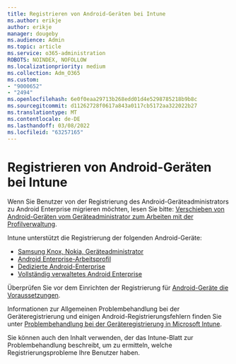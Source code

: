 ```yaml
---
title: Registrieren von Android-Geräten bei Intune
ms.author: erikje
author: erikje
manager: dougeby
ms.audience: Admin
ms.topic: article
ms.service: o365-administration
ROBOTS: NOINDEX, NOFOLLOW
ms.localizationpriority: medium
ms.collection: Adm_O365
ms.custom:
- "9000652"
- "2494"
ms.openlocfilehash: 6e0f0eaa29713b268edd01d4e5298785218b9b8c
ms.sourcegitcommit: d11262728f0617a843a0117cb5172aa322022b27
ms.translationtype: MT
ms.contentlocale: de-DE
ms.lasthandoff: 03/08/2022
ms.locfileid: "63257165"
---
```

# <a name="enrolling-android-devices-into-intune"></a>Registrieren von Android-Geräten bei Intune

Wenn Sie Benutzer von der Registrierung des Android-Geräteadministrators zu Android Enterprise migrieren möchten, lesen Sie bitte: [Verschieben von Android-Geräten vom Geräteadministrator zum Arbeiten mit der Profilverwaltung](https://docs.microsoft.com/mem/intune/enrollment/android-move-device-admin-work-profile).

Intune unterstützt die Registrierung der folgenden Android-Geräte:  

- [Samsung Knox, Nokia, Geräteadministrator](https://docs.microsoft.com/mem/intune/enrollment/android-enroll-device-administrator)
- [Android Enterprise-Arbeitsprofil](https://docs.microsoft.com/mem/intune/enrollment/android-enterprise-overview)
- [Dedizierte Android-Enterprise](https://docs.microsoft.com/mem/intune/enrollment/android-dedicated-devices-fully-managed-enroll)
- [Vollständig verwaltetes Android Enterprise](https://docs.microsoft.com/mem/intune/enrollment/android-fully-managed-enroll)

Überprüfen Sie vor dem Einrichten der Registrierung für [Android-Geräte die Voraussetzungen](https://docs.microsoft.com/intune/enrollment/android-enroll).  

Informationen zur Allgemeinen Problembehandlung bei der Geräteregistrierung und einigen Android-Registrierungsfehlern finden Sie unter [Problembehandlung bei der Geräteregistrierung in Microsoft Intune](https://docs.microsoft.com/mem/intune/enrollment/troubleshoot-android-enrollment).

Sie können auch den Inhalt verwenden, der das Intune-Blatt zur Problembehandlung beschreibt, um zu ermitteln, welche Registrierungsprobleme Ihre Benutzer haben.
